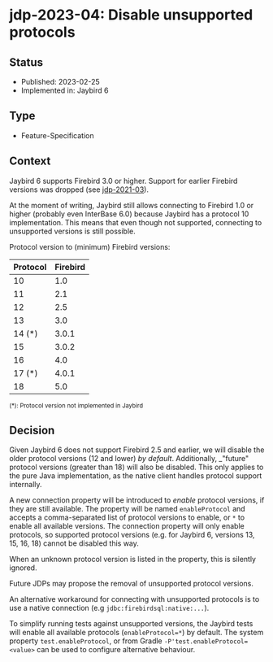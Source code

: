 # jdp-2023-04: Disable unsupported protocols

## Status

- Published: 2023-02-25
- Implemented in: Jaybird 6

## Type

- Feature-Specification

## Context

Jaybird 6 supports Firebird 3.0 or higher. Support for earlier Firebird versions
was dropped (see [jdp-2021-03](https://github.com/FirebirdSQL/jaybird/blob/master/devdoc/jdp/jdp-2021-03-drop-firebird-2-5-support.md)).

At the moment of writing, Jaybird still allows connecting to Firebird 1.0 or
higher (probably even InterBase 6.0) because Jaybird has a protocol 10
implementation. This means that even though not supported, connecting to
unsupported versions is still possible.

Protocol version to (minimum) Firebird versions:

| Protocol | Firebird |
|----------|----------|
| 10       | 1.0      |
| 11       | 2.1      |
| 12       | 2.5      |
| 13       | 3.0      |
| 14 (*)   | 3.0.1    |
| 15       | 3.0.2    |
| 16       | 4.0      |
| 17 (*)   | 4.0.1    |
| 18       | 5.0      |

<sub>(*): Protocol version not implemented in Jaybird</sub>

## Decision

Given Jaybird 6 does not support Firebird 2.5 and earlier, we will disable
the older protocol versions (12 and lower) _by default_. Additionally, _"future" 
protocol versions (greater than 18) will also be disabled. This only applies to
the pure Java implementation, as the native client handles protocol support 
internally.

A new connection property will be introduced to _enable_ protocol versions, if
they are still available. The property will be named `enableProtocol` and
accepts a comma-separated list of protocol versions to enable, or `*` to enable
all available versions. The connection property will only enable protocols, so
supported protocol versions (e.g. for Jaybird 6, versions 13, 15, 16, 18) cannot
be disabled this way.

When an unknown protocol version is listed in the property, this is silently 
ignored.

Future JDPs may propose the removal of unsupported protocol versions.

An alternative workaround for connecting with unsupported protocols is to use 
a native connection (e.g `jdbc:firebirdsql:native:...`).

To simplify running tests against unsupported versions, the Jaybird tests will 
enable all available protocols (`enableProtocol=*`) by default. The system 
property `test.enableProtocol`, or from Gradle `-P'test.enableProtocol=<value>` 
can be used to configure alternative behaviour.
